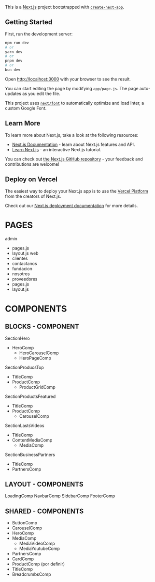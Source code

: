 This is a [Next.js](https://nextjs.org/) project bootstrapped with [`create-next-app`](https://github.com/vercel/next.js/tree/canary/packages/create-next-app).

## Getting Started

First, run the development server:

```bash
npm run dev
# or
yarn dev
# or
pnpm dev
# or
bun dev
```

Open [http://localhost:3000](http://localhost:3000) with your browser to see the result.

You can start editing the page by modifying `app/page.js`. The page auto-updates as you edit the file.

This project uses [`next/font`](https://nextjs.org/docs/basic-features/font-optimization) to automatically optimize and load Inter, a custom Google Font.

## Learn More

To learn more about Next.js, take a look at the following resources:

- [Next.js Documentation](https://nextjs.org/docs) - learn about Next.js features and API.
- [Learn Next.js](https://nextjs.org/learn) - an interactive Next.js tutorial.

You can check out [the Next.js GitHub repository](https://github.com/vercel/next.js/) - your feedback and contributions are welcome!

## Deploy on Vercel

The easiest way to deploy your Next.js app is to use the [Vercel Platform](https://vercel.com/new?utm_medium=default-template&filter=next.js&utm_source=create-next-app&utm_campaign=create-next-app-readme) from the creators of Next.js.

Check out our [Next.js deployment documentation](https://nextjs.org/docs/deployment) for more details.


# PAGES

admin
  - pages.js
  - layout.js
web
  - clientes
  - contactanos
  - fundacion
  - nosotros
  - proveedores
  - pages.js
  - layout.js



# COMPONENTS


## BLOCKS - COMPONENT
SectionHero
  - HeroComp
    - HeroCarouselComp
    - HeroPageComp

SectionProducsTop
  - TitleComp
  - ProductComp
    - ProductGridComp

SectionProductsFeatured
  - TitleComp
  - ProductComp
    - CarouselComp

SectionLastsVideos
  - TitleComp
  - ContentMediaComp
    - MediaComp

SectionBusinessPartners
  - TitleComp
  - PartnersComp

## LAYOUT - COMPONENTS
LoadingComp
NavbarComp
SidebarComp
FooterComp


## SHARED - COMPONENTS
- ButtonComp
- CarouselComp
- HeroComp
- MediaComp
  - MediaVideoComp
  - MediaYoutubeComp
- PartnersComp
- CardComp
- ProductComp (por definir)
- TitleComp
- BreadcrumbsComp




